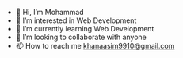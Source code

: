 - 👋 Hi, I’m Mohammad
- 👀 I’m interested in Web Development
- 🌱 I’m currently learning Web Development
- 💞️ I’m looking to collaborate with anyone
- 📫 How to reach me khanaasim9910@gmail.com

<!---
mdaasim77/mdaasim77 is a ✨ special ✨ repository because its `README.md` (this file) appears on your GitHub profile.
You can click the Preview link to take a look at your changes.
--->
